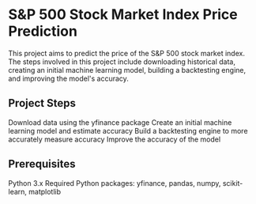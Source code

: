 # S&P 500 Stock Market Index Price Prediction

This project aims to predict the price of the S&P 500 stock market index. The steps involved in this project include downloading historical data, creating an initial machine learning model, building a backtesting engine, and improving the model's accuracy.

## Project Steps
Download data using the yfinance package
Create an initial machine learning model and estimate accuracy
Build a backtesting engine to more accurately measure accuracy
Improve the accuracy of the model

## Prerequisites
Python 3.x
Required Python packages: yfinance, pandas, numpy, scikit-learn, matplotlib

